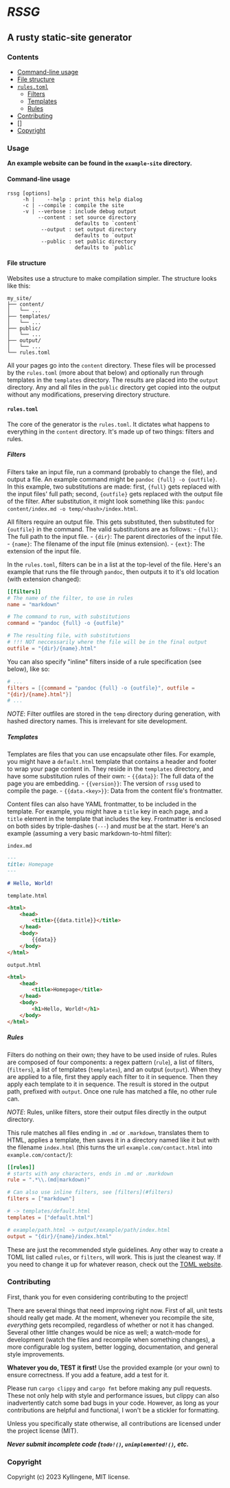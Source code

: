 # *RSSG*
## A rusty static-site generator

### Contents

 - [Command-line usage](#command-line-usage)
 - [File structure](#file-structure)
 - [`rules.toml`](#rulestoml)
    - [Filters](#filters)
    - [Templates](#templates)
    - [Rules](#rules)
 - [Contributing](#contributing)
 - []
 - [Copyright](#copyright)

### Usage

**An example website can be found in the `example-site` directory.**

#### Command-line usage

```
rssg [options]
     -h |    --help : print this help dialog
     -c | --compile : compile the site
     -v | --verbose : include debug output
          --content : set source directory
                      defaults to `content`
           --output : set output directory
                      defaults to `output`
           --public : set public directory
                      defaults to `public`
```

#### File structure
Websites use a structure to make compilation simpler. The structure looks like 
this:
```
my_site/
├── content/
│   └── ...
├── templates/
│   └── ...
├── public/
│   └── ...
├── output/
│   └── ...
└── rules.toml
```

All your pages go into the `content` directory. These files will be processed 
by the `rules.toml` (more about that below) and optionally run through 
templates in the `templates` directory. The results are placed into the 
`output` directory. Any and all files in the `public` directory get copied into 
the output without any modifications, preserving directory structure.

#### `rules.toml`

The core of the generator is the `rules.toml`. It dictates what happens to 
everything in the `content` directory. It's made up of two things: filters and 
rules.

##### Filters

Filters take an input file, run a command (probably to change the file), and 
output a file. An example command might be `pandoc {full} -o {outfile}`. In 
this example, two substitutions are made: first, `{full}` gets replaced with 
the input files' full path; second, `{outfile}` gets replaced with the output 
file of the filter. After substitution, it might look something like this: 
`pandoc content/index.md -o temp/<hash>/index.html`.

All filters require an output file. This gets substituted, then substituted for 
`{outfile}` in the command. The valid substitutions are as follows:
    - `{full}`: The full path to the input file.
    - `{dir}`: The parent directories of the input file.
    - `{name}`: The filename of the input file (minus extension).
    - `{ext}`: The extension of the input file.

In the `rules.toml`, filters can be in a list at the top-level of the file. 
Here's an example that runs the file through `pandoc`, then outputs it to it's 
old location (with extension changed):
```toml
[[filters]]
# The name of the filter, to use in rules
name = "markdown"

# The command to run, with substitutions
command = "pandoc {full} -o {outfile}"

# The resulting file, with substitutions
# !!! NOT neccessarily where the file will be in the final output
outfile = "{dir}/{name}.html"
```

You can also specify "inline" filters inside of a rule specification (see 
below), like so:
```toml
# ...
filters = [{command = "pandoc {full} -o {outfile}", outfile = 
"{dir}/{name}.html"}]
# ...
```

*NOTE*: Filter outfiles are stored in the `temp` directory during generation, 
with hashed directory names. This is irrelevant for site development.

##### Templates

Templates are files that you can use encapsulate other files. For example, you 
might have a `default.html` template that contains a header and footer to wrap 
your page content in. They reside in the `templates` directory, and have some 
substitution rules of their own:
    - `{{data}}`: The full data of the page you are embedding.
    - `{{version}}`: The version of `rssg` used to compile the page.
    - `{{data.<key>}}`: Data from the content file's frontmatter.

Content files can also have YAML frontmatter, to be included in the template. 
For example, you might have a `title` key in each page, and a `title` element 
in the template that includes the key. Frontmatter is enclosed on both sides by 
triple-dashes (`---`) and *must* be at the start. Here's an example (assuming a 
very basic markdown-to-html filter):

`index.md`
```md
---
title: Homepage
---

# Hello, World!
```

`template.html`
```html
<html>
    <head>
        <title>{{data.title}}</title>
    </head>
    <body>
        {{data}}
    </body>
</html>
```

`output.html`
```html
<html>
    <head>
        <title>Homepage</title>
    </head>
    <body>
        <h1>Hello, World!</h1>
    </body>
</html>
```

##### Rules

Filters do nothing on their own; they have to be used inside of rules. Rules 
are composed of four components: a regex pattern (`rule`), a list of filters, 
(`filters`), a list of templates (`templates`), and an output (`output`). When 
they are applied to a file, first they apply each filter to it in sequence. 
Then they apply each template to it in sequence. The result is stored in the 
output path, prefixed with `output`. Once one rule has matched a file, no other 
rule can.

*NOTE*: Rules, unlike filters, store their output files directly in the output 
directory.

This rule matches all files ending in `.md` or `.markdown`, translates them to 
HTML, applies a template, then saves it in a directory named like it but with 
the filename `index.html` (this turns the url `example.com/contact.html` into 
`example.com/contact/`):
```toml
[[rules]]
# starts with any characters, ends in .md or .markdown
rule = ".*\\.(md|markdown)"

# Can also use inline filters, see [filters](#filters)
filters = ["markdown"]

# -> templates/default.html
templates = ["default.html"]

# example/path.html -> output/example/path/index.html
output = "{dir}/{name}/index.html"
```

These are just the recommended style guidelines. Any other way to create a TOML 
list called `rules`, or `filters`, will work. This is just the 
cleanest way. If you need to change it up for whatever reason, check out the
[TOML website](https://toml.io).

### Contributing

First, thank you for even considering contributing to the project!

There are several things that need improving right now. First of all, unit
tests should really get made. At the moment, whenever you recompile the site,
*everything* gets recompiled, regardless of whether or not it has changed.
Several other little changes would be nice as well; a watch-mode for
development (watch the files and recompile when something changes), a more
configurable log system, better logging, documentation, and general style
improvements.

**Whatever you do, TEST it first!** Use the provided example (or your own) to
ensure correctness. If you add a feature, add a test for it.

Please run `cargo clippy` and `cargo fmt` before making any pull requests. These
not only help with style and performance issues, but clippy can also
inadvertently catch some bad bugs in your code. However, as long as your
contributions are helpful and functional, I won't be a stickler for formatting.

Unless you specifically state otherwise, all contributions are licensed under the
project license (MIT).

***Never submit incomplete code (`todo!()`, `unimplemented!()`, etc.***

### Copyright

Copyright (c) 2023 Kyllingene, MIT license.